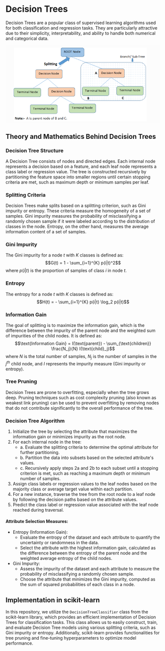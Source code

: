 # Decision Trees

Decision Trees are a popular class of supervised learning algorithms used for both classification and regression tasks. They are particularly attractive due to their simplicity, interpretability, and ability to handle both numerical and categorical data.

![image](https://github.com/kjarjoura/INDE577/blob/main/Images/dt.png)

## Theory and Mathematics Behind Decision Trees

### Decision Tree Structure
A Decision Tree consists of nodes and directed edges. Each internal node represents a decision based on a feature, and each leaf node represents a class label or regression value. The tree is constructed recursively by partitioning the feature space into smaller regions until certain stopping criteria are met, such as maximum depth or minimum samples per leaf.

### Splitting Criteria
Decision Trees make splits based on a splitting criterion, such as Gini impurity or entropy. These criteria measure the homogeneity of a set of samples. Gini impurity measures the probability of misclassifying a randomly chosen sample if it were labeled according to the distribution of classes in the node. Entropy, on the other hand, measures the average information content of a set of samples.

### Gini Impurity
The Gini impurity for a node $t$ with $K$ classes is defined as:
$$G(t) = 1 - \sum_{i=1}^{K} p(i|t)^2$$
where $p(i|t)$ is the proportion of samples of class $i$ in node $t$.

### Entropy
The entropy for a node $t$ with $K$ classes is defined as:
$$H(t) = - \sum_{i=1}^{K} p(i|t) \log_2 p(i|t)$$

### Information Gain
The goal of splitting is to maximize the information gain, which is the difference between the impurity of the parent node and the weighted sum of impurities of the child nodes. It is defined as:
$$\text{Information Gain} = I(\text{parent}) - \sum_{\text{children}} \frac{N_j}{N} I(\text{child}_j)$$
where $N$ is the total number of samples, $N_j$ is the number of samples in the $j^{th}$ child node, and $I$ represents the impurity measure (Gini impurity or entropy).

### Tree Pruning
Decision Trees are prone to overfitting, especially when the tree grows deep. Pruning techniques such as cost complexity pruning (also known as weakest link pruning) can be used to prevent overfitting by removing nodes that do not contribute significantly to the overall performance of the tree.

### Decision Tree Algorithm

1. Initialize the tree by selecting the attribute that maximizes the information gain or minimizes impurity as the root node.
2. For each internal node in the tree:
   - a. Evaluate the splitting criteria to determine the optimal attribute for further partitioning.
   - b. Partition the data into subsets based on the selected attribute's values.
   - c. Recursively apply steps 2a and 2b to each subset until a stopping criterion is met, such as reaching a maximum depth or minimum number of samples.
3. Assign class labels or regression values to the leaf nodes based on the majority class or average target value within each partition.
4. For a new instance, traverse the tree from the root node to a leaf node by following the decision paths based on the attribute values.
5. Predict the class label or regression value associated with the leaf node reached during traversal.

#### Attribute Selection Measures:
- Entropy (Information Gain):
  - Evaluate the entropy of the dataset and each attribute to quantify the uncertainty or randomness in the data.
  - Select the attribute with the highest information gain, calculated as the difference between the entropy of the parent node and the weighted average entropy of the child nodes.
- Gini Impurity:
  - Assess the impurity of the dataset and each attribute to measure the probability of misclassifying a randomly chosen sample.
  - Choose the attribute that minimizes the Gini impurity, computed as the sum of squared probabilities of each class in a node.

## Implementation in scikit-learn
In this repository, we utilize the `DecisionTreeClassifier` class from the scikit-learn library, which provides an efficient implementation of Decision Trees for classification tasks. This class allows us to easily construct, train, and evaluate Decision Tree models using various splitting criteria, such as Gini impurity or entropy. Additionally, scikit-learn provides functionalities for tree pruning and fine-tuning hyperparameters to optimize model performance.
